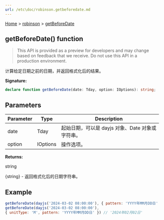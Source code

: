 ```yaml
---
url: /etc\doc/robinson.getbeforedate.md
---
```

[Home](./index.md) > [robinson](./robinson.md) > [getBeforeDate](./robinson.getbeforedate.md)

## getBeforeDate() function

> This API is provided as a preview for developers and may change based on feedback that we receive. Do not use this API in a production environment.

计算给定日期之前的日期，并返回格式化后的结果。

**Signature:**

```typescript
declare function getBeforeDate(date: Tday, option: IOptions): string;
```

## Parameters

|  Parameter | Type | Description |
|  --- | --- | --- |
|  date | Tday | 起始日期，可以是 dayjs 对象、Date 对象或字符串。 |
|  option | IOptions | 操作选项。 |

**Returns:**

string

{string} - 返回格式化后的日期字符串。

## Example

```javascript
getBeforeDate(dayjs('2024-03-02 08:00:00'), { pattern: 'YYYY年MM月DD日' }) // '2024年03月01日'
getBeforeDate(dayjs('2024-03-02 08:00:00'),
{ unitType: 'M', pattern: 'YYYY年MM月DD日' }) // '2024年02月02日'
```
